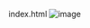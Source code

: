 index.html
![image](https://github.com/user-attachments/assets/0213a9a3-8d80-408f-bee6-147e39ebbf79)
